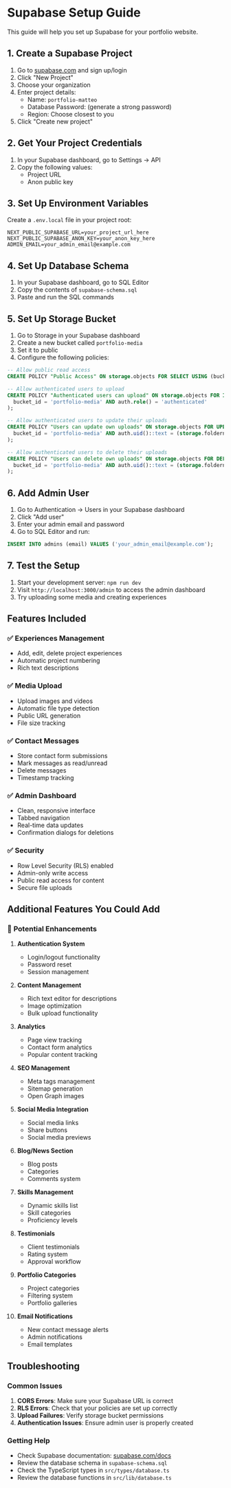# Supabase Setup Guide

This guide will help you set up Supabase for your portfolio website.

## 1. Create a Supabase Project

1. Go to [supabase.com](https://supabase.com) and sign up/login
2. Click "New Project"
3. Choose your organization
4. Enter project details:
   - Name: `portfolio-matteo`
   - Database Password: (generate a strong password)
   - Region: Choose closest to you
5. Click "Create new project"

## 2. Get Your Project Credentials

1. In your Supabase dashboard, go to Settings → API
2. Copy the following values:
   - Project URL
   - Anon public key

## 3. Set Up Environment Variables

Create a `.env.local` file in your project root:

```env
NEXT_PUBLIC_SUPABASE_URL=your_project_url_here
NEXT_PUBLIC_SUPABASE_ANON_KEY=your_anon_key_here
ADMIN_EMAIL=your_admin_email@example.com
```

## 4. Set Up Database Schema

1. In your Supabase dashboard, go to SQL Editor
2. Copy the contents of `supabase-schema.sql`
3. Paste and run the SQL commands

## 5. Set Up Storage Bucket

1. Go to Storage in your Supabase dashboard
2. Create a new bucket called `portfolio-media`
3. Set it to public
4. Configure the following policies:

```sql
-- Allow public read access
CREATE POLICY "Public Access" ON storage.objects FOR SELECT USING (bucket_id = 'portfolio-media');

-- Allow authenticated users to upload
CREATE POLICY "Authenticated users can upload" ON storage.objects FOR INSERT WITH CHECK (
  bucket_id = 'portfolio-media' AND auth.role() = 'authenticated'
);

-- Allow authenticated users to update their uploads
CREATE POLICY "Users can update own uploads" ON storage.objects FOR UPDATE USING (
  bucket_id = 'portfolio-media' AND auth.uid()::text = (storage.foldername(name))[1]
);

-- Allow authenticated users to delete their uploads
CREATE POLICY "Users can delete own uploads" ON storage.objects FOR DELETE USING (
  bucket_id = 'portfolio-media' AND auth.uid()::text = (storage.foldername(name))[1]
);
```

## 6. Add Admin User

1. Go to Authentication → Users in your Supabase dashboard
2. Click "Add user"
3. Enter your admin email and password
4. Go to SQL Editor and run:

```sql
INSERT INTO admins (email) VALUES ('your_admin_email@example.com');
```

## 7. Test the Setup

1. Start your development server: `npm run dev`
2. Visit `http://localhost:3000/admin` to access the admin dashboard
3. Try uploading some media and creating experiences

## Features Included

### ✅ **Experiences Management**
- Add, edit, delete project experiences
- Automatic project numbering
- Rich text descriptions

### ✅ **Media Upload**
- Upload images and videos
- Automatic file type detection
- Public URL generation
- File size tracking

### ✅ **Contact Messages**
- Store contact form submissions
- Mark messages as read/unread
- Delete messages
- Timestamp tracking

### ✅ **Admin Dashboard**
- Clean, responsive interface
- Tabbed navigation
- Real-time data updates
- Confirmation dialogs for deletions

### ✅ **Security**
- Row Level Security (RLS) enabled
- Admin-only write access
- Public read access for content
- Secure file uploads

## Additional Features You Could Add

### 🚀 **Potential Enhancements**

1. **Authentication System**
   - Login/logout functionality
   - Password reset
   - Session management

2. **Content Management**
   - Rich text editor for descriptions
   - Image optimization
   - Bulk upload functionality

3. **Analytics**
   - Page view tracking
   - Contact form analytics
   - Popular content tracking

4. **SEO Management**
   - Meta tags management
   - Sitemap generation
   - Open Graph images

5. **Social Media Integration**
   - Social media links
   - Share buttons
   - Social media previews

6. **Blog/News Section**
   - Blog posts
   - Categories
   - Comments system

7. **Skills Management**
   - Dynamic skills list
   - Skill categories
   - Proficiency levels

8. **Testimonials**
   - Client testimonials
   - Rating system
   - Approval workflow

9. **Portfolio Categories**
   - Project categories
   - Filtering system
   - Portfolio galleries

10. **Email Notifications**
    - New contact message alerts
    - Admin notifications
    - Email templates

## Troubleshooting

### Common Issues

1. **CORS Errors**: Make sure your Supabase URL is correct
2. **RLS Errors**: Check that your policies are set up correctly
3. **Upload Failures**: Verify storage bucket permissions
4. **Authentication Issues**: Ensure admin user is properly created

### Getting Help

- Check Supabase documentation: [supabase.com/docs](https://supabase.com/docs)
- Review the database schema in `supabase-schema.sql`
- Check the TypeScript types in `src/types/database.ts`
- Review the database functions in `src/lib/database.ts` 